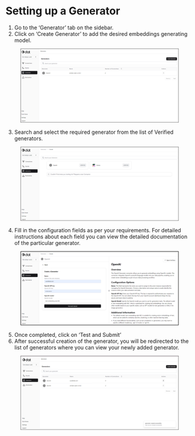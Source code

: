 # Setting up a Generator

1. Go to the ‘Generator’ tab on the sidebar.
2. Click on ‘Create Generator’ to add the desired embeddings generating model.

<figure><img src="../../.gitbook/assets/image (17).png" alt=""><figcaption></figcaption></figure>

3. Search and select the required generator from the list of Verified generators.

<figure><img src="../../.gitbook/assets/image (4).png" alt=""><figcaption></figcaption></figure>

4. Fill in the configuration fields as per your requirements. For detailed instructions about each field you can view the detailed documentation of the particular generator.

<figure><img src="../../.gitbook/assets/image.png" alt=""><figcaption></figcaption></figure>

5. Once completed, click on ‘Test and Submit’
6. After successful creation of the generator, you will be redirected to the list of generators where you can view your newly added generator.

<figure><img src="../../.gitbook/assets/image (7).png" alt=""><figcaption></figcaption></figure>
